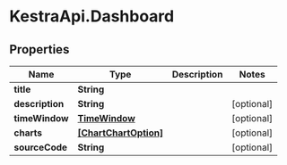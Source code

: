 # KestraApi.Dashboard

## Properties

Name | Type | Description | Notes
------------ | ------------- | ------------- | -------------
**title** | **String** |  | 
**description** | **String** |  | [optional] 
**timeWindow** | [**TimeWindow**](TimeWindow.md) |  | [optional] 
**charts** | [**[ChartChartOption]**](ChartChartOption.md) |  | [optional] 
**sourceCode** | **String** |  | [optional] 


